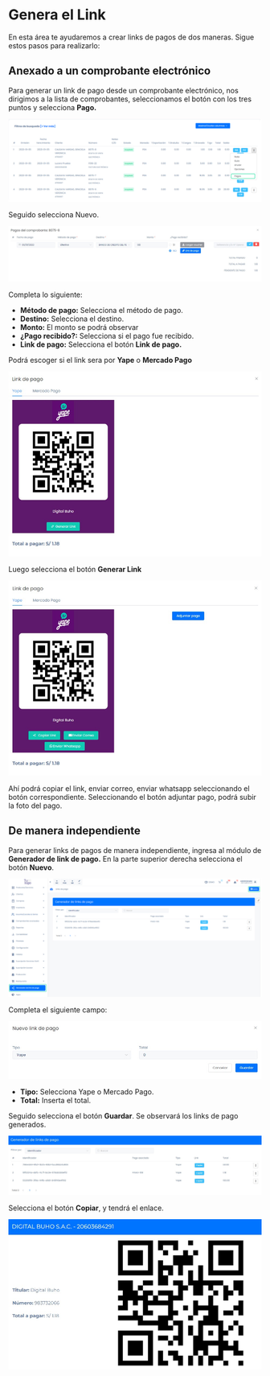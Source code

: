 # Genera el Link

En esta área te ayudaremos a crear links de pagos de dos maneras. Sigue estos pasos para realizarlo:

## Anexado a un comprobante electrónico

Para generar un link de pago desde un comprobante electrónico, nos dirigimos a la lista de comprobantes, seleccionamos el botón con los tres puntos y selecciona **Pago.**

![Alt text](img/Genera-el-Link_01.jpg)

Seguido selecciona Nuevo.

![Alt text](img/Genera-el-Link_02.jpg)

Completa lo siguiente:

* **Método de pago:** Selecciona el método de pago.
* **Destino:** Selecciona el destino.
* **Monto:** El monto se podrá observar
* **¿Pago recibido?:** Selecciona si el pago fue recibido.
* **Link de pago:** Selecciona el botón **Link de pago.**

Podrá escoger si el link sera por **Yape** o **Mercado Pago**

![Alt text](img/Genera-el-Link_03.jpg)

Luego selecciona el botón **Generar Link**

![Alt text](img/Genera-el-Link_04.jpg)

Ahí podrá copiar el link, enviar correo, enviar whatsapp seleccionando el botón correspondiente. Seleccionando el botón adjuntar pago, podrá subir la foto del pago.

## De manera independiente

Para  generar links de pagos de manera independiente, ingresa al módulo de **Generador de link de pago.** En la parte superior derecha selecciona el botón **Nuevo**.

![Alt text](img/Genera-el-Link_05.jpg)

Completa el siguiente campo:

![Alt text](img/Genera-el-Link_06.jpg)

* **Tipo:** Selecciona Yape o Mercado Pago.
* **Total:** Inserta el total.

Seguido selecciona el botón **Guardar**. Se observará los links de pago generados.

![Alt text](img/Genera-el-Link_07.jpg)

Selecciona el botón **Copiar**, y tendrá el enlace.

![Alt text](img/Genera-el-Link_08.jpg)

